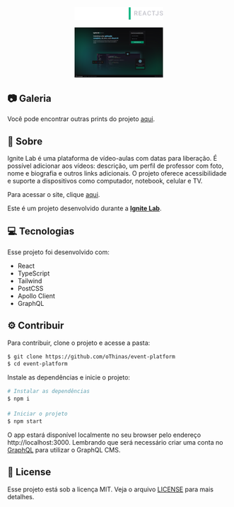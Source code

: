 <p align="center">
  <img src="https://github.com/oThinas/event-platform/blob/master/.github/logo.svg" alt="Logo do Ignite Lab" width="200px">
</p>

<p align="center">
  <img src="https://github.com/oThinas/event-platform/blob/master/.github/1.png" alt="Logo do Ignite Lab" width="200px">
</p>

## 📷 Galeria

Você pode encontrar outras prints do projeto [aqui](https://github.com/oThinas/event-platform/tree/master/.github).

## 📝 Sobre

Ignite Lab é uma plataforma de vídeo-aulas com datas para liberação. É possível adicionar aos vídeos: descrição, um perfil de professor com foto, nome e biografia e outros links adicionais. O projeto oferece acessibilidade e suporte a dispositivos como computador, notebook, celular e TV.

Para acessar o site, clique [aqui](https://event-platform-othinas.vercel.app).

Este é um projeto desenvolvido durante a **[Ignite Lab](https://lp.rocketseat.com.br/inscricao/ignite-lab)**.

## 💻 Tecnologias
  
Esse projeto foi desenvolvido com:

- React
- TypeScript
- Tailwind
- PostCSS
- Apollo Client
- GraphQL

## ⚙ Contribuir
  
Para contribuir, clone o projeto e acesse a pasta:
```bash
$ git clone https://github.com/oThinas/event-platform
$ cd event-platform
```
  
Instale as dependências e inicie o projeto:
```bash
# Instalar as dependências
$ npm i

# Iniciar o projeto
$ npm start
```

O app estará disponível localmente no seu browser pelo endereço http://localhost:3000.
Lembrando que será necessário criar uma conta no [GraphQL](https://graphcms.com) para utilizar o GraphQL CMS.

## 🔐 License
  
Esse projeto está sob a licença MIT. Veja o arquivo [LICENSE](LICENSE.md) para mais detalhes.